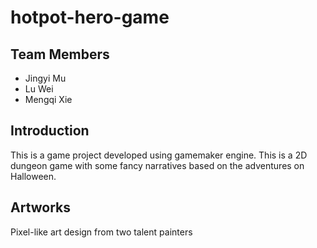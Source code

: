 # hotpot-hero-game

## Team Members
* Jingyi Mu
* Lu Wei
* Mengqi Xie

## Introduction
This is a game project developed using gamemaker engine. This is a 2D dungeon game with some fancy narratives based on the adventures on Halloween. 

## Artworks
Pixel-like art design from two talent painters
